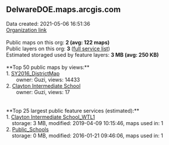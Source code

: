 <h2>DelwareDOE.maps.arcgis.com</h2> Data created: 2021-05-06 16:51:36 <br /><a target='new' href='https://DelwareDOE.maps.arcgis.com'>Organization link</a><br /><br />Public maps on this org: <b>2 (avg: 122 maps)</b><br />Public layers on this org: <b>3 </b>(<a target='new' href='https://services.arcgis.com/M7TEANoOZzgrO5AX/ArcGIS/rest/services'>full service list</a>)<br />Estimated storaged used by feature layers: <b>3 MB (avg: 250 KB)</b><br /><br />**Top 50 public maps by views:**<br />  1. <a target='new' href='https://www.arcgis.com/home/item.html?id=e8eb0572a6614be5bfe26169c54988cd'>SY2016_DistrictMap</a> <br />  &nbsp;&nbsp;&nbsp;&nbsp; &nbsp;&nbsp;owner: Guzi, views: 14433<br />  2. <a target='new' href='https://www.arcgis.com/home/item.html?id=8495cb141e5649dbbdd77c45fcdccc0c'>Clayton Intermediate School</a> <br />  &nbsp;&nbsp;&nbsp;&nbsp; &nbsp;&nbsp;owner: Guzi, views: 17<br /><br /><br />**Top 25 largest public feature services (estimated):**<br /> 1. <a target='new' href='https://www.arcgis.com/home/item.html?id=32c9969e0a234547bded046be1311898'>Clayton Intermediate School_WTL1</a><br /> &nbsp;&nbsp;&nbsp;&nbsp;storage: 3 MB, modified: 2019-04-09 10:15:46, maps used in: 1<br /> 2. <a target='new' href='https://www.arcgis.com/home/item.html?id=63fbc2c9ea724fec9e798d8abf2d736d'>Public_Schools</a><br /> &nbsp;&nbsp;&nbsp;&nbsp;storage: 0 MB, modified: 2016-01-21 09:46:06, maps used in: 1<br />